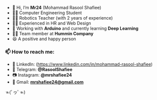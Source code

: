- 👋 Hi, I’m **Mr24** (Mohammad Rasool Shafiee)  
- 👨‍🎓 Computer Engineering Student  
- 👨‍🏫 Robotics Teacher (with 2 years of experience)  
- 👨‍💻 Experienced in HR and Web Design  
- 🤖 Working with **Arduino** and currently learning **Deep Learning**  
- 👨‍💼 Team member at **Hummin Company**  
- 😆 A positive and happy person  

### 📫 How to reach me:
- 🔗 LinkedIn: (https://www.linkedin.com/in/mohammad-rasool-shafiee)  
- 📱 Telegram: **@RasoolShafiee**  
- 📷 Instagram: **@mrshafiee24**  
- 📧 Gmail: **mrshafiee24@gmail.com**  

☜(ﾟヮﾟ☜)
